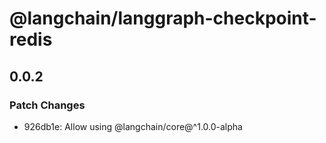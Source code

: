 # @langchain/langgraph-checkpoint-redis

## 0.0.2

### Patch Changes

- 926db1e: Allow using @langchain/core@^1.0.0-alpha
